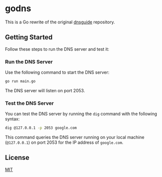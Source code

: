 # godns

This is a Go rewrite of the original [dnsguide](https://github.com/EmilHernvall/dnsguide) repository.

## Getting Started

Follow these steps to run the DNS server and test it:

### Run the DNS Server

Use the following command to start the DNS server:

```bash
go run main.go
```

The DNS server will listen on port 2053.

### Test the DNS Server

You can test the DNS server by running the `dig` command with the following syntax:

```bash
dig @127.0.0.1 -p 2053 google.com
```

This command queries the DNS server running on your local machine (`@127.0.0.1`) on port 2053 for the IP address of `google.com`.

## License

[MIT](./LICENSE)
